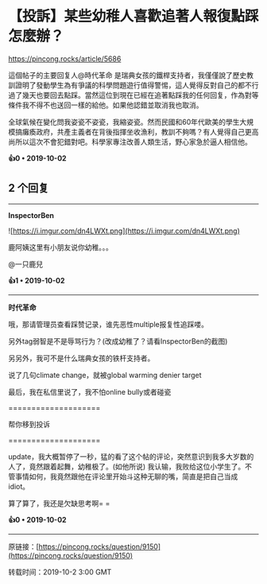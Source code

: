 # 【投訴】某些幼稚人喜歡追著人報復點踩怎麼辦？ 

https://pincong.rocks/article/5686

這個帖子的主要回复人@時代革命 是瑞典女孩的鐵桿支持者，我僅僅說了歷史教訓證明了發動學生為有爭議的科學問題遊行值得警惕，這人覺得反對自己的都不行過了幾天也要回去點踩。當然這位到現在已經在追著點踩我的任何回复，作為對等條件我不得不也送回一樣的給他。如果他認錯並取消我也取消。

全球氣候在變化問我姿瓷不姿瓷，我縮姿瓷。然而民國和60年代歐美的學生大規模搞癱瘓政府，共產主義者在背後指揮坐收漁利，教訓不夠嗎？有人覺得自己更高尚所以這次不會犯錯對吧。科學家專注改善人類生活，野心家急於逼人相信他。 

**👍0 • 2019-10-02**

## 2 个回复

---
**InspectorBen**

![https://i.imgur.com/dn4LWXt.png](https://i.imgur.com/dn4LWXt.png)

鹿阿姨这里有小朋友说你幼稚。。。

@一只鹿兒  

**👍1 • 2019-10-02**

---
**时代革命**

哦，那请管理员查看踩赞记录，谁先恶性multiple报复性追踩喽。

另外tag弱智是不是辱骂行为？(改成幼稚了？请看InspectorBen的截图)

另另外，我可不是什么瑞典女孩的铁杆支持者。

说了几句climate change，就被global warming denier target

最后，我在私信里说了，我不怕online bully或者碰瓷

====================

帮你移到投诉

====================

update，我大概暂停了一秒，猛的看了这个帖的评论，突然意识到我多大岁数的人了，竟然跟着起舞，幼稚极了。(如他所说) 我认输，我败给这位小学生了。不管事情如何，我竟然跟他在评论里开始斗这种无聊的嘴，简直是把自己当成idiot。

算了算了，我还是欠缺思考啊= = 

**👍0 • 2019-10-02**

---
原链接：[https://pincong.rocks/question/9150](https://pincong.rocks/question/9150)

转载时间：2019-10-2 3:00 GMT